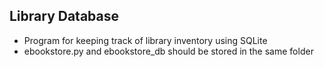 ## Library Database
- Program for keeping track of library inventory using SQLite
- ebookstore.py and ebookstore_db should be stored in the same folder
